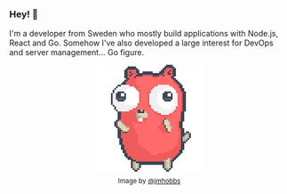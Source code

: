 ### Hey! 👋

I'm a developer from Sweden who mostly build applications with Node.js, React and Go. Somehow I've also developed a large interest for DevOps and server management... Go figure.

<p align="center">
  <img src="https://github.com/scriptcoded/scriptcoded/raw/master/party-gopher.gif" alt="gopher">
  <br>
  <sub>Image by <a href="https://github.com/jmhobbs/party-gopher">@jmhobbs</a></sub>
</p>

